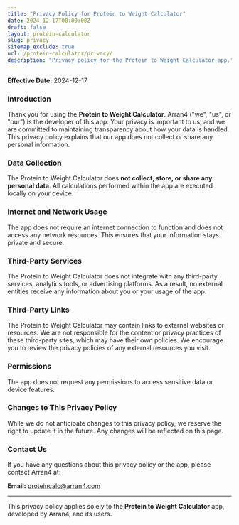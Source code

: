 ```yaml
---
title: "Privacy Policy for Protein to Weight Calculator"
date: 2024-12-17T00:00:00Z
draft: false
layout: protein-calculator
slug: privacy
sitemap_exclude: true
url: /protein-calculator/privacy/
description: "Privacy policy for the Protein to Weight Calculator app."
---
```


**Effective Date:** 2024-12-17

### Introduction
Thank you for using the **Protein to Weight Calculator**. Arran4 ("we", "us", or "our") is the developer of this app. Your privacy is important to us, and we are committed to maintaining transparency about how your data is handled. This privacy policy explains that our app does not collect or share any personal information.

### Data Collection
The Protein to Weight Calculator does **not collect, store, or share any personal data**. All calculations performed within the app are executed locally on your device.

### Internet and Network Usage
The app does not require an internet connection to function and does not access any network resources. This ensures that your information stays private and secure.

### Third-Party Services
The Protein to Weight Calculator does not integrate with any third-party services, analytics tools, or advertising platforms. As a result, no external entities receive any information about you or your usage of the app.

### Third-Party Links
The Protein to Weight Calculator may contain links to external websites or resources. We are not responsible for the content or privacy practices of these third-party sites, which may have their own policies. We encourage you to review the privacy policies of any external resources you visit.

### Permissions
The app does not request any permissions to access sensitive data or device features.

### Changes to This Privacy Policy
While we do not anticipate changes to this privacy policy, we reserve the right to update it in the future. Any changes will be reflected on this page.

### Contact Us
If you have any questions about this privacy policy or the app, please contact Arran4 at:

**Email:** proteincalc@arran4.com

---

This privacy policy applies solely to the **Protein to Weight Calculator** app, developed by Arran4, and its users.
